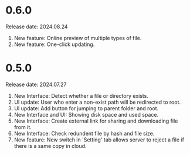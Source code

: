 # 0.6.0

Release date: 2024.08.24

1. New feature: Online preview of multiple types of file.
2. New feature: One-click updating.

# 0.5.0

Release date: 2024.07.27

1. New Interface: Detect whether a file or directory exists.
2. UI update: User who enter a non-exist path will be redirected to root.
3. UI update: Add button for jumping to parent folder and root.
4. New Interface and UI: Showing disk space and used space.
5. New Interface: Create external link for sharing and downloading file from it.
6. New Interface: Check redundent file by hash and file size.
7. New feature: New switch in 'Setting' tab allows server to reject a file if there is a same copy in cloud.


